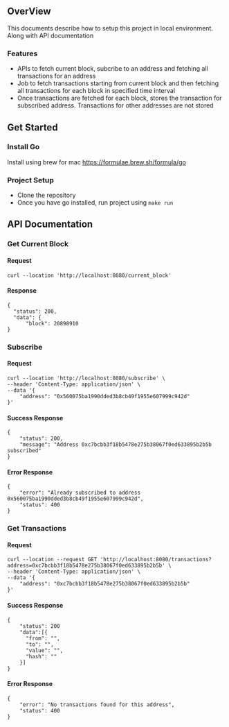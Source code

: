 ## OverView
This documents describe how to setup this project in local environment. Along with API documentation
### Features
- APIs to fetch current block, subcribe to an address and fetching all transactions for an address
- Job to fetch transactions starting from current block and then fetching all transactions for each block in specified time interval
- Once transactions are fetched for each block, stores the transaction for subscribed address. Transactions for other addresses are not stored

## Get Started
### Install Go
Install using brew for mac https://formulae.brew.sh/formula/go

### Project Setup
- Clone the repository
- Once you have go installed, run project using `make run`

## API Documentation

### Get Current Block
#### Request
```
curl --location 'http://localhost:8080/current_block'
```
#### Response
```
{
  "status": 200,
  "data": {
      "block": 20898910
}
```

### Subscribe
#### Request
```
curl --location 'http://localhost:8080/subscribe' \
--header 'Content-Type: application/json' \
--data '{
    "address": "0x560075ba1990dded3b8cb49f1955e607999c942d"
}'
```
#### Success Response
```
{
    "status": 200,
    "message": "Address 0xc7bcbb3f18b5478e275b38067f0ed633895b2b5b subscribed"
}
```
#### Error Response
```
{
    "error": "Already subscribed to address 0x560075ba1990dded3b8cb49f1955e607999c942d",
    "status": 400
}

```

### Get Transactions
#### Request
```
curl --location --request GET 'http://localhost:8080/transactions?address=0xc7bcbb3f18b5478e275b38067f0ed633895b2b5b' \
--header 'Content-Type: application/json' \
--data '{
    "address": "0xc7bcbb3f18b5478e275b38067f0ed633895b2b5b"
}'
```
#### Success Response
```
{
    "status": 200
    "data":[{
      "from": "",
      "to": "",
      "value": "",
      "hash": ""
    }]
}
```
#### Error Response
```
{
    "error": "No transactions found for this address",
    "status": 400
}
```

